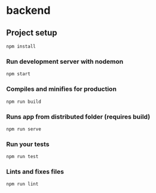 # backend

## Project setup

```
npm install
```

### Run development server with nodemon

```
npm start
```

### Compiles and minifies for production

```
npm run build
```

### Runs app from distributed folder (requires build)

```
npm run serve
```

### Run your tests

```
npm run test
```

### Lints and fixes files

```
npm run lint
```
